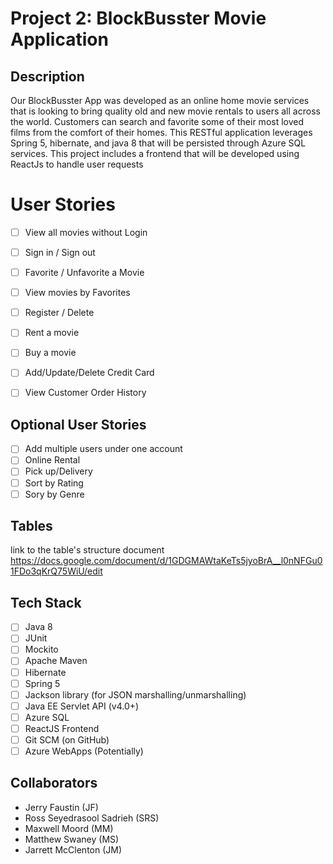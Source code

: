 # **Project 2:** BlockBusster Movie Application

## Description

Our BlockBusster App was developed as an online home movie services that is looking to bring quality old and new movie rentals to users all across the world. Customers 
can search and favorite some of their most loved films from the comfort of their homes. This RESTful application leverages Spring 5, hibernate, and java 8 that will be persisted through Azure SQL services. This project includes a frontend that will be developed using ReactJs to handle
user requests

# User Stories

-   [ ] View all movies without Login
-   [ ] Sign in / Sign out
-   [ ] Favorite / Unfavorite a Movie
-   [ ] View movies by Favorites
-   [ ] Register / Delete
-   [ ] Rent a movie
-   [ ] Buy a movie
-   [ ] Add/Update/Delete Credit Card
-   [ ] View Customer Order History


## Optional User Stories

- [ ] Add multiple users under one account
- [ ] Online Rental
- [ ] Pick up/Delivery
- [ ] Sort by Rating
- [ ] Sory by Genre

## Tables
link to the table's structure document
https://docs.google.com/document/d/1GDGMAWtaKeTs5jyoBrA__l0nNFGu01FDo3qKrQ75WiU/edit

## Tech Stack

-   [ ] Java 8
-   [ ] JUnit
-   [ ] Mockito
-   [ ] Apache Maven
-   [ ] Hibernate
-   [ ] Spring 5
-   [ ] Jackson library (for JSON marshalling/unmarshalling)
-   [ ] Java EE Servlet API (v4.0+)
-   [ ] Azure SQL
-   [ ] ReactJS Frontend
-   [ ] Git SCM (on GitHub)
-   [ ] Azure WebApps (Potentially)

## Collaborators
- Jerry Faustin (JF)
- Ross Seyedrasool Sadrieh (SRS)
- Maxwell Moord (MM)
- Matthew Swaney (MS)
- Jarrett McClenton (JM)
